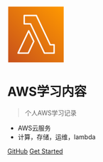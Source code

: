 
![logo](_image/lambda.png)

#  AWS学习内容

> 个人AWS学习记录

- AWS云服务
- 计算，存储，运维，lambda

[GitHub](https://github.com/corhyam)
[Get Started](README.md)